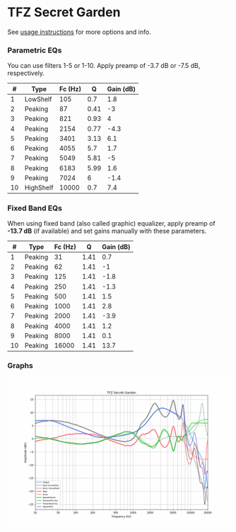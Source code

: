 # TFZ Secret Garden
See [usage instructions](https://github.com/jaakkopasanen/AutoEq#usage) for more options and info.

### Parametric EQs
You can use filters 1-5 or 1-10. Apply preamp of -3.7 dB or -7.5 dB, respectively.

|   # | Type      |   Fc (Hz) |    Q |   Gain (dB) |
|-----|-----------|-----------|------|-------------|
|   1 | LowShelf  |       105 | 0.7  |         1.8 |
|   2 | Peaking   |        87 | 0.41 |        -3   |
|   3 | Peaking   |       821 | 0.93 |         4   |
|   4 | Peaking   |      2154 | 0.77 |        -4.3 |
|   5 | Peaking   |      3401 | 3.13 |         6.1 |
|   6 | Peaking   |      4055 | 5.7  |         1.7 |
|   7 | Peaking   |      5049 | 5.81 |        -5   |
|   8 | Peaking   |      6183 | 5.99 |         1.6 |
|   9 | Peaking   |      7024 | 6    |        -1.4 |
|  10 | HighShelf |     10000 | 0.7  |         7.4 |

### Fixed Band EQs
When using fixed band (also called graphic) equalizer, apply preamp of **-13.7 dB** (if available) and set gains manually with these parameters.

|   # | Type    |   Fc (Hz) |    Q |   Gain (dB) |
|-----|---------|-----------|------|-------------|
|   1 | Peaking |        31 | 1.41 |         0.7 |
|   2 | Peaking |        62 | 1.41 |        -1   |
|   3 | Peaking |       125 | 1.41 |        -1.8 |
|   4 | Peaking |       250 | 1.41 |        -1.3 |
|   5 | Peaking |       500 | 1.41 |         1.5 |
|   6 | Peaking |      1000 | 1.41 |         2.8 |
|   7 | Peaking |      2000 | 1.41 |        -3.9 |
|   8 | Peaking |      4000 | 1.41 |         1.2 |
|   9 | Peaking |      8000 | 1.41 |         0.1 |
|  10 | Peaking |     16000 | 1.41 |        13.7 |

### Graphs
![](./TFZ%20Secret%20Garden.png)

